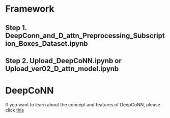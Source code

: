 # Framework
## Step 1. **DeepConn_and_D_attn_Preprocessing_Subscription_Boxes_Dataset.ipynb**
## Step 2. **Upload_DeepCoNN.ipynb** or **Upload_ver02_D_attn_model.ipynb**


# DeepCoNN

If you want to learn about the concept and features of DeepCoNN, please click [this](https://github.com/jaejunchoe/DeepCoNN)
